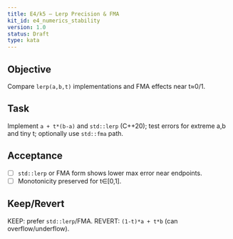 ```yaml
---
title: E4/k5 — Lerp Precision & FMA
kit_id: e4_numerics_stability
version: 1.0
status: Draft
type: kata
---
```

## Objective
Compare `lerp(a,b,t)` implementations and FMA effects near t≈0/1.
## Task
Implement `a + t*(b-a)` and `std::lerp` (C++20); test errors for extreme a,b and tiny t; optionally use `std::fma` path.
## Acceptance
- [ ] `std::lerp` or FMA form shows lower max error near endpoints.
- [ ] Monotonicity preserved for t∈[0,1].
## Keep/Revert
KEEP: prefer `std::lerp`/FMA. REVERT: `(1-t)*a + t*b` (can overflow/underflow).